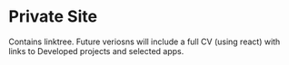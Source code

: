 # Private Site
Contains linktree. 
Future veriosns will include a full CV (using react) with links to Developed projects and selected apps.
